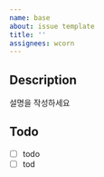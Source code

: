 ```yaml
---
name: base
about: issue template
title: ''
assignees: wcorn
---
```


## Description
설명을 작성하세요

## Todo
- [ ] todo
- [ ] tod
